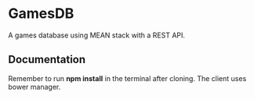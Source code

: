 # GamesDB
A games database using MEAN stack with a REST API.
## Documentation
Remember to run <b>npm install</b> in the terminal after cloning.
The client uses bower manager.
